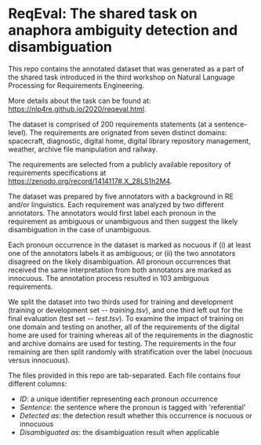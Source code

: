 # ReqEval: The shared task on anaphora ambiguity detection and disambiguation 

This repo contains the annotated dataset that was generated as a part of the shared task introduced in the third workshop on Natural Language Processing for Requirements Engineering. 

More details about the task can be found at: https://nlp4re.github.io/2020/reqeval.html.

The dataset is comprised of 200 requirements statements (at a sentence-level). The requirements are orignated from seven distinct domains: spacecraft, diagnostic, digital home, digital library repository management, weather, archive file manipulation and railway.

The requirements are selected from a publicly available repository of requirements specifications at https://zenodo.org/record/1414117#.X_28LS1h2M4. 

The dataset was prepared by five annotators with a background in RE and/or linguistics. Each requirement was analyzed by two different annotators. The annotators would first label each pronoun in the requirement as ambiguous or unambiguous and then suggest the likely disambiguation in the case of unambiguous.  

Each pronoun occurrence in the dataset is marked as nocuous if (i) at least one of the annotators labels it as ambiguous; or (ii) the two annotators disagreed on the likely disambiguation. All pronoun occurrences that received the same interpretation from both annotators are marked as innocuous. 
The annotation process resulted in 103 ambiguous requirements. 

We split the dataset into two thirds used for training and development (training or development set -- *training.tsv*), and one third left out for the final evaluation (test set -- *test.tsv*). To examine the impact of training on one domain and testing on another, all of the requirements of the digital home are used for training whereas all of the requirements in the diagnostic and archive domains are used for testing. The requirements in the four remaining are then split randomly with stratification over the label (nocuous versus innocuous).  

The files provided in this repo are tab-separated. Each file contains four different columns: 
- *ID*: a unique identifier representing each pronoun occurrence
- *Sentence*: the sentence where the pronoun is tagged with 'referential'
- *Detected as*: the detection result whether this occurrence is nocuous or innocuous
- *Disambiguated as*: the disambiguation result when applicable  
